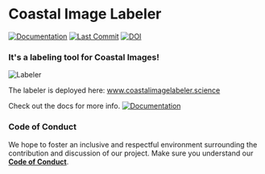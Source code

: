 # Coastal Image Labeler

[![Documentation](https://img.shields.io/badge/Documentation-Click%20Me-brightgreen)](
https://uncg-daisy.github.io/Coastal-Image-Labeler/)
[![Last Commit](https://img.shields.io/github/last-commit/UNCG-DAISY/Coastal-Image-Labeler)](
https://github.com/UNCG-DAISY/Coastal-Image-Labeler/commits/master)
[![DOI](https://zenodo.org/badge/226252747.svg)](https://zenodo.org/badge/latestdoi/226252747)
<!--[![BUILD](https://travis-ci.com/ShahNafis/ci-cd-test.svg?branch=master)](https://travis-ci.com/ShahNafis/ci-cd-test.svg?branch=master)-->


### It's a labeling tool for Coastal Images!

![Labeler](https://github.com/UNCG-DAISY/Coastal-Image-Labeler/blob/master/doc/static/img/labeler.gif)

The labeler is deployed here: www.coastalimagelabeler.science

Check out the docs for more info. [![Documentation](https://img.shields.io/badge/Documentation-Click%20Me-brightgreen)](
https://uncg-daisy.github.io/Coastal-Image-Labeler/)

### Code of Conduct

We hope to foster an inclusive and respectful environment surrounding the contribution and discussion of our project.
Make sure you understand our [**Code of Conduct**](https://Coastal-Image-Labeler.readthedocs.io/en/latest/code_of_conduct/).
